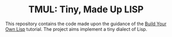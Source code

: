 <h1 align="center">TMUL: Tiny, Made Up LISP</h1>

This repository contains the code made upon the guidance of the [Build Your Own
Lisp](http://www.buildyourownlisp.com/) tutorial. The project aims implement a
tiny dialect of Lisp.

